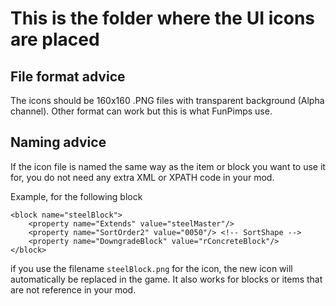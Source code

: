 This is the folder where the UI icons are placed
================================================

File format advice
------------------

The icons should be 160x160 .PNG files with transparent background (Alpha channel). Other format can work but this is what FunPimps use.

Naming advice
-------------

If the icon file is named the same way as the item or block you want to use it for, you do not need any extra XML or XPATH code in your mod.

Example, for the following block

    <block name="steelBlock">
		<property name="Extends" value="steelMaster"/>
		<property name="SortOrder2" value="0050"/> <!-- SortShape -->
		<property name="DowngradeBlock" value="rConcreteBlock"/>
	</block>

if you use the filename `steelBlock.png` for the icon, the new icon will automatically be replaced in the game. It also works for blocks or items that are not reference in your mod.
